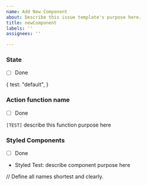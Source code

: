 ```yaml
---
name: Add New Component
about: Describe this issue template's purpose here.
title: newComponent
labels: ''
assignees: ''

---
```


### State 
- [ ] Done

{
test: "default",
}

### Action function name 
- [ ] Done

`[TEST]` describe this function purpose here

### Styled Components
- [ ] Done

* Styled Test:  describe component purpose here

// Define all names shortest and clearly.
